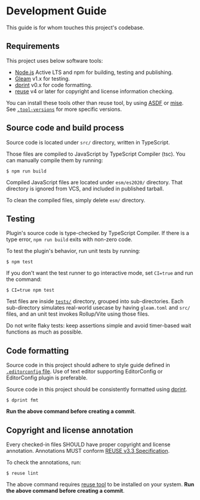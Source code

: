 <!--
SPDX-FileCopyrightText: 2024 Shota FUJI <pockawoooh@gmail.com>
SPDX-License-Identifier: Apache-2.0
-->

[dprint]: https://dprint.dev/
[reuse-tool]: https://github.com/fsfe/reuse-tool

# Development Guide

This guide is for whom touches this project's codebase.

## Requirements

This project uses below software tools:

- [Node.js](https://nodejs.org) Active LTS and npm for building, testing and publishing.
- [Gleam](https://gleam.run/) v1.x for testing.
- [dprint][dprint] v0.x for code formatting.
- [reuse][reuse-tool] v4 or later for copyright and license information checking.

You can install these tools other than reuse tool, by using [ASDF](https://asdf-vm.com/) or [mise](https://mise.jdx.dev/). See [`.tool-versions`](../.tool-versions) for more specific versions.

## Source code and build process

Source code is located under `src/` directory, written in TypeScript.

Those files are compiled to JavaScript by TypeScript Compiler (tsc).
You can manually compile them by running:

```
$ npm run build
```

Compiled JavaScript files are located under `esm/es2020/` directory.
That directory is ignored from VCS, and included in published tarball.

To clean the compiled files, simply delete `esm/` directory.

## Testing

Plugin's source code is type-checked by TypeScript Compiler.
If there is a type error, `npm run build` exits with non-zero code.

To test the plugin's behavior, run unit tests by running:

```
$ npm test
```

If you don't want the test runner to go interactive mode, set `CI=true` and run the command:

```
$ CI=true npm test
```

Test files are inside [`tests/`](../tests/) directory, grouped into sub-directories.
Each sub-directory simulates real-world usecase by having `gleam.toml` and `src/` files, and an unit test invokes Rollup/Vite using those files.

Do not write flaky tests: keep assertions simple and avoid timer-based wait functions as much as possible.

## Code formatting

Source code in this project should adhere to style guide defined in [`.editorconfig` file](../.editorconfig).
Use of text editor supporting EditorConfig or EditorConfig plugin is preferable.

Source code in this project should be consistently formatted using [dprint][dprint].

```
$ dprint fmt
```

**Run the above command before creating a commit**.

## Copyright and license annotation

Every checked-in files SHOULD have proper copyright and license annotation.
Annotations MUST conform [REUSE v3.3 Specification](https://reuse.software/spec-3.3/).

To check the annotations, run:

```
$ reuse lint
```

The above command requires [reuse tool][reuse-tool] to be installed on your system.
**Run the above command before creating a commit**.
